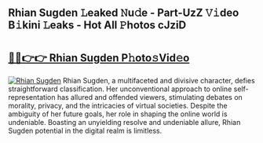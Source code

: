 ## Rhian Sugden 𝙻eaked 𝙽u𝚍e - Part-UzZ 𝚅𝚒deo B𝚒kini 𝙻eaks - Hot All 𝙿hotos cJziD

# <h2><a href="http://ld02bn.urlbe.top/?page=Rhian+Sugden">🔗🔗👉👉 Rhian Sugden P𝚑oto𝚜Vid𝚎o</a></h2>

[![Rhian Sugden](https://i.imgur.com/eBuTRDB.gif)](http://ld02bn.urlbe.top/?page=Rhian+Sugden)
Rhian Sugden, a multifaceted and divisive character, defies straightforward classification. Her unconventional approach to online self-representation has allured and offended viewers, stimulating debates on morality, privacy, and the intricacies of virtual societies. Despite the ambiguity of her future goals, her role in shaping the online world is undeniable. Boasting an unyielding resolve and undeniable allure, Rhian Sugden potential in the digital realm is limitless.
